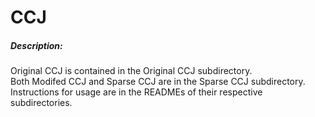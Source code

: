 # CCJ

##### Description:      
Original CCJ is contained in the Original CCJ subdirectory.   
Both Modifed CCJ and Sparse CCJ are in the Sparse CCJ subdirectory.   
Instructions for usage are in the READMEs of their respective subdirectories.  

